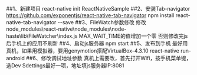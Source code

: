 ##1、新建项目
react-native init ReactNativeSample
##2、安装Tab-navigator
https://github.com/exponentjs/react-native-tab-navigator
npm install react-native-tab-navigator --save
##3、FileWatch参数修改
 修改node_modules\react-native\node_modules\node-haste\lib\FileWatcher\index.js
 MAX_WAIT_TIME的值增加一个零
 否则修改完js后手机上的应用不刷新
##4、启动js服务器
npm start
##5、发布到手机
最好用真机，如果用模拟器，要用genymotion搭配VirtualBox-4.3.10
react-native run-android
##6、修改调试地址参数
真机上需要改，首先打开Wifi，按手机菜单键，选Dev Sdettings最好一项，地址填js服务器IP:8081

